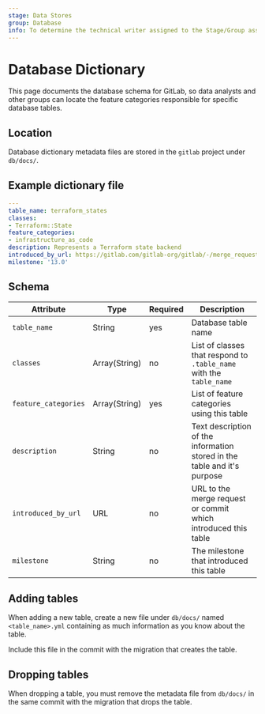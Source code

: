 ```yaml
---
stage: Data Stores
group: Database
info: To determine the technical writer assigned to the Stage/Group associated with this page, see https://about.gitlab.com/handbook/product/ux/technical-writing/#assignments
---
```


# Database Dictionary

This page documents the database schema for GitLab, so data analysts and other groups can
locate the feature categories responsible for specific database tables.

## Location

Database dictionary metadata files are stored in the `gitlab` project under `db/docs/`.

## Example dictionary file

```yaml
---
table_name: terraform_states
classes:
- Terraform::State
feature_categories:
- infrastructure_as_code
description: Represents a Terraform state backend
introduced_by_url: https://gitlab.com/gitlab-org/gitlab/-/merge_requests/26619
milestone: '13.0'
```

## Schema

| Attribute            | Type          | Required | Description                                                              |
|----------------------|---------------|----------|--------------------------------------------------------------------------|
| `table_name`         | String        | yes      | Database table name                                                      |
| `classes`            | Array(String) | no       | List of classes that respond to `.table_name` with the `table_name`      |
| `feature_categories` | Array(String) | yes      | List of feature categories using this table                              |
| `description`        | String        | no       | Text description of the information stored in the table and it's purpose |
| `introduced_by_url`  | URL           | no       | URL to the merge request or commit which introduced this table           |
| `milestone`          | String        | no       | The milestone that introduced this table                                 |

## Adding tables

When adding a new table, create a new file under `db/docs/` named
`<table_name>.yml` containing as much information as you know about the table.

Include this file in the commit with the migration that creates the table.

## Dropping tables

When dropping a table, you must remove the metadata file from `db/docs/`
in the same commit with the migration that drops the table.
